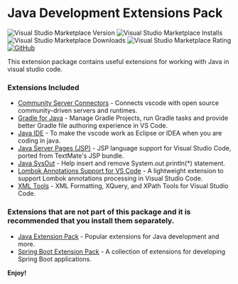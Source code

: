 # Java Development Extensions Pack

![Visual Studio Marketplace Version](https://img.shields.io/visual-studio-marketplace/v/ricardo-emerson.java-development-extensions-pack.svg?style=flat-square)
![Visual Studio Marketplace Installs](https://img.shields.io/visual-studio-marketplace/i/ricardo-emerson.java-development-extensions-pack.svg?style=flat-square)
![Visual Studio Marketplace Downloads](https://img.shields.io/visual-studio-marketplace/d/ricardo-emerson.java-development-extensions-pack.svg?style=flat-square)
![Visual Studio Marketplace Rating](https://img.shields.io/visual-studio-marketplace/r/ricardo-emerson.java-development-extensions-pack.svg?style=flat-square)
[![GitHub](https://img.shields.io/github/stars/ricardoemerson/java-development-extensions-pack.svg?style=flat-square)](https://github.com/ricardoemerson/java-development-extensions-pack)

This extension package contains useful extensions for working with Java in visual studio code.

### Extensions Included

- [Community Server Connectors](https://marketplace.visualstudio.com/items?itemName=redhat.vscode-community-server-connector) - Connects vscode with open source community-driven servers and runtimes.
- [Gradle for Java](https://marketplace.visualstudio.com/items?itemName=vscjava.vscode-gradle) - Manage Gradle Projects, run Gradle tasks and provide better Gradle file authoring experience in VS Code.
- [Java IDE](https://marketplace.visualstudio.com/items?itemName=YouMayCallMeV.vscode-java-saber) - To make the vscode work as Eclipse or IDEA when you are coding in java.
- [Java Server Pages (JSP)](https://marketplace.visualstudio.com/items?itemName=pthorsson.vscode-jsp) - JSP language support for Visual Studio Code, ported from TextMate's JSP bundle.
- [Java SysOut](https://marketplace.visualstudio.com/items?itemName=ricardo-emerson.java-sysout) - Help insert and remove System.out.println(*) statement.
- [Lombok Annotations Support for VS Code](https://marketplace.visualstudio.com/items?itemName=GabrielBB.vscode-lombok) - A lightweight extension to support Lombok annotations processing in Visual Studio Code.
- [XML Tools](https://marketplace.visualstudio.com/items?itemName=DotJoshJohnson.xml) - XML Formatting, XQuery, and XPath Tools for Visual Studio Code.

### Extensions that are not part of this package and it is recommended that you install them separately.

- [Java Extension Pack](https://marketplace.visualstudio.com/items?itemName=vscjava.vscode-java-pack) - Popular extensions for Java development and more.
- [Spring Boot Extension Pack](https://marketplace.visualstudio.com/items?itemName=Pivotal.vscode-boot-dev-pack) - A collection of extensions for developing Spring Boot applications.

**Enjoy!**
